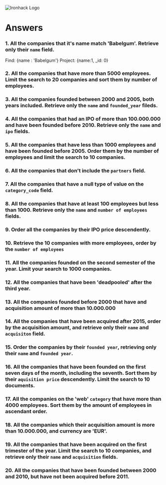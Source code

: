 ![Ironhack Logo](https://i.imgur.com/1QgrNNw.png)

# Answers

### 1. All the companies that it's name match 'Babelgum'. Retrieve only their `name` field.

Find: {name : 'Babelgum'}
Project: {name:1, \_id: 0}

### 2. All the companies that have more than 5000 employees. Limit the search to 20 companies and sort them by **number of employees**.

### 3. All the companies founded between 2000 and 2005, both years included. Retrieve only the `name` and `founded_year` fileds.

### 4. All the companies that had an IPO of more than 100.000.000 and have been founded before 2010. Retrieve only the `name` and `ipo` fields.

### 5. All the companies that have less than 1000 employees and have been founded before 2005. Order them by the number of employees and limit the search to 10 companies.

### 6. All the companies that don't include the `partners` field.

### 7. All the companies that have a null type of value on the `category_code` field.

### 8. All the companies that have at least 100 employees but less than 1000. Retrieve only the `name` and `number of employees` fields.

### 9. Order all the companies by their IPO price descendently.

### 10. Retrieve the 10 companies with more employees, order by the `number of employees`

### 11. All the companies founded on the second semester of the year. Limit your search to 1000 companies.

### 12. All the companies that have been 'deadpooled' after the third year.

### 13. All the companies founded before 2000 that have and acquisition amount of more than 10.000.000

### 14. All the companies that have been acquired after 2015, order by the acquisition amount, and retrieve only their `name` and `acquisiton` field.

### 15. Order the companies by their `founded year`, retrieving only their `name` and `founded year`.

### 16. All the companies that have been founded on the first seven days of the month, including the seventh. Sort them by their `aquisition price` descendently. Limit the search to 10 documents.

### 17. All the companies on the 'web' `category` that have more than 4000 employees. Sort them by the amount of employees in ascendant order.

### 18. All the companies which their acquisition amount is more than 10.000.000, and currency are 'EUR'.

### 19. All the companies that have been acquired on the first trimester of the year. Limit the search to 10 companies, and retrieve only their `name` and `acquisition` fields.

### 20. All the companies that have been founded between 2000 and 2010, but have not been acquired before 2011.
